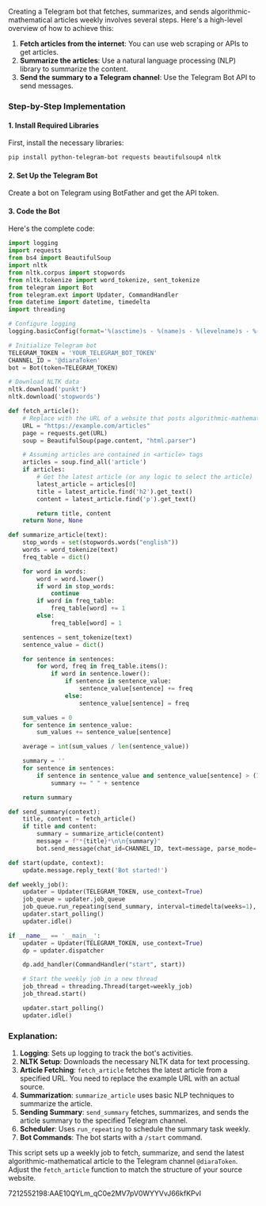Creating a Telegram bot that fetches, summarizes, and sends algorithmic-mathematical articles weekly involves several steps. Here's a high-level overview of how to achieve this:

1. **Fetch articles from the internet**: You can use web scraping or APIs to get articles.
2. **Summarize the articles**: Use a natural language processing (NLP) library to summarize the content.
3. **Send the summary to a Telegram channel**: Use the Telegram Bot API to send messages.

### Step-by-Step Implementation

#### 1. Install Required Libraries

First, install the necessary libraries:

```sh
pip install python-telegram-bot requests beautifulsoup4 nltk
```

#### 2. Set Up the Telegram Bot

Create a bot on Telegram using BotFather and get the API token.

#### 3. Code the Bot

Here's the complete code:

```python
import logging
import requests
from bs4 import BeautifulSoup
import nltk
from nltk.corpus import stopwords
from nltk.tokenize import word_tokenize, sent_tokenize
from telegram import Bot
from telegram.ext import Updater, CommandHandler
from datetime import datetime, timedelta
import threading

# Configure logging
logging.basicConfig(format='%(asctime)s - %(name)s - %(levelname)s - %(message)s', level=logging.INFO)

# Initialize Telegram bot
TELEGRAM_TOKEN = 'YOUR_TELEGRAM_BOT_TOKEN'
CHANNEL_ID = '@diaraToken'
bot = Bot(token=TELEGRAM_TOKEN)

# Download NLTK data
nltk.download('punkt')
nltk.download('stopwords')

def fetch_article():
    # Replace with the URL of a website that posts algorithmic-mathematical articles
    URL = "https://example.com/articles"
    page = requests.get(URL)
    soup = BeautifulSoup(page.content, "html.parser")

    # Assuming articles are contained in <article> tags
    articles = soup.find_all('article')
    if articles:
        # Get the latest article (or any logic to select the article)
        latest_article = articles[0]
        title = latest_article.find('h2').get_text()
        content = latest_article.find('p').get_text()

        return title, content
    return None, None

def summarize_article(text):
    stop_words = set(stopwords.words("english"))
    words = word_tokenize(text)
    freq_table = dict()

    for word in words:
        word = word.lower()
        if word in stop_words:
            continue
        if word in freq_table:
            freq_table[word] += 1
        else:
            freq_table[word] = 1

    sentences = sent_tokenize(text)
    sentence_value = dict()

    for sentence in sentences:
        for word, freq in freq_table.items():
            if word in sentence.lower():
                if sentence in sentence_value:
                    sentence_value[sentence] += freq
                else:
                    sentence_value[sentence] = freq

    sum_values = 0
    for sentence in sentence_value:
        sum_values += sentence_value[sentence]

    average = int(sum_values / len(sentence_value))

    summary = ''
    for sentence in sentences:
        if sentence in sentence_value and sentence_value[sentence] > (1.2 * average):
            summary += " " + sentence

    return summary

def send_summary(context):
    title, content = fetch_article()
    if title and content:
        summary = summarize_article(content)
        message = f"*{title}*\n\n{summary}"
        bot.send_message(chat_id=CHANNEL_ID, text=message, parse_mode='Markdown')

def start(update, context):
    update.message.reply_text('Bot started!')

def weekly_job():
    updater = Updater(TELEGRAM_TOKEN, use_context=True)
    job_queue = updater.job_queue
    job_queue.run_repeating(send_summary, interval=timedelta(weeks=1), first=0)
    updater.start_polling()
    updater.idle()

if __name__ == '__main__':
    updater = Updater(TELEGRAM_TOKEN, use_context=True)
    dp = updater.dispatcher

    dp.add_handler(CommandHandler("start", start))

    # Start the weekly job in a new thread
    job_thread = threading.Thread(target=weekly_job)
    job_thread.start()

    updater.start_polling()
    updater.idle()
```

### Explanation:

1. **Logging**: Sets up logging to track the bot's activities.
2. **NLTK Setup**: Downloads the necessary NLTK data for text processing.
3. **Article Fetching**: `fetch_article` fetches the latest article from a specified URL. You need to replace the example URL with an actual source.
4. **Summarization**: `summarize_article` uses basic NLP techniques to summarize the article.
5. **Sending Summary**: `send_summary` fetches, summarizes, and sends the article summary to the specified Telegram channel.
6. **Scheduler**: Uses `run_repeating` to schedule the summary task weekly.
7. **Bot Commands**: The bot starts with a `/start` command.

This script sets up a weekly job to fetch, summarize, and send the latest algorithmic-mathematical article to the Telegram channel `@diaraToken`. Adjust the `fetch_article` function to match the structure of your source website.

7212552198:AAE10QYLm_qC0e2MV7pV0WYYVvJ66kfKPvI
